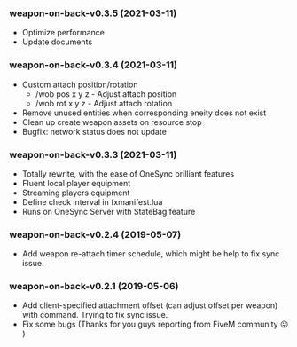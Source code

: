 ### weapon-on-back-v0.3.5 (2021-03-11)
- Optimize performance
- Update documents

### weapon-on-back-v0.3.4 (2021-03-11)
- Custom attach position/rotation
  - /wob pos x y z - Adjust attach position
  - /wob rot x y z - Adjust attach rotation
- Remove unused entities when corresponding eneity does not exist
- Clean up create weapon assets on resource stop
- Bugfix: network status does not update

### weapon-on-back-v0.3.3 (2021-03-11)
- Totally rewrite, with the ease of OneSync brilliant features
- Fluent local player equipment
- Streaming players equipment
- Define check interval in fxmanifest.lua
- Runs on OneSync Server with StateBag feature

### weapon-on-back-v0.2.4 (2019-05-07)
- Add weapon re-attach timer schedule, which might be help to fix sync issue.
### weapon-on-back-v0.2.1 (2019-05-06)
- Add client-specified attachment offset (can adjust offset per weapon) with command.
Trying to fix sync issue.
- Fix some bugs (Thanks for you guys reporting from FiveM community :stuck_out_tongue: )
